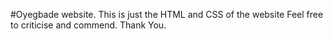 #Oyegbade website.
This is just the HTML and CSS of the website
Feel free to criticise and commend.
Thank You.